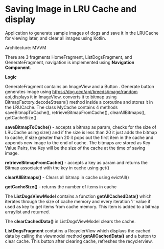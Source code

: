 # Saving Image in LRU Cache and display 
Application to generate sample images of dogs and save it in the LRUCache for viewing later, and clear all images using Kotlin.

Architecture: MVVM

There are 3 fragments HomeFragment, ListDogsFragment, and GenerateFragment, navigation is implemented using **Navigation Component**.

**Logic**

GenerateFragment contains an ImageView and a Button . Generate button generates image using https://dog.ceo/api/breeds/image/random api,displays it in ImageView, converts it to bitmap using BitmapFactory.decodeStream() method inside a coroutine and stores it in the LRUCache. The class MyCache contains 4 methods saveBitmapToCache(), retrieveBitmapFromCache(), clearAllBitmaps(), getCacheSize().
  
**saveBitmapToCache()** - accepts a bitmap as param, checks for the size of LRUCache using size() and if the size is less than 20 it just adds the bitmap to cache,
if size greater than 20 it pops out the first item in the cache and appends new image to the end of cache. The bitmaps are stored as Key Value Pairs, the Key will be the size of the cache at the time of saving image. 

**retrieveBitmapFromCache()** - accepts a key as param and returns the Bitmap associated with the key in cache using get()

**clearAllBitmaps()** - Clears all bitmap in cache using evictAll()

**getCacheSize()** - returns the number of items in cache

The **ListDogsViewModel** contains a function **getAllCachedData()** which iterates through the size of cache memory and every iteration 'i' value if used as key to get items from cache memory. This item is added to a bitmap arraylist and returned.

The **clearCachedData()** in ListDogsViewModel clears the cache.

**ListDogsFragment** contatins a RecyclerView which displays the cached data by calling the viewmodel method **getAllCachedData()** and a button to clear cache. This button after clearing cache,  refreshes the recyclerview. 







